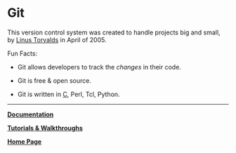 # Git

This version control system was created to handle projects big and small, by [Linus Torvalds](https://github.com/torvalds) in April of 2005.

Fun Facts:

- Git allows developers to track the _changes_ in their code.

- Git is free & open source.

- Git is written in [C](../c/description.md), Perl, Tcl, Python.

---

**[Documentation](./documentation.md)**

**[Tutorials & Walkthroughs](./tutorials.md)**

**[Home Page](../index.md)**
